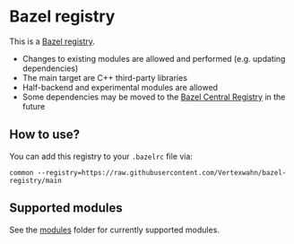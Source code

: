 # Bazel registry

This is a [Bazel registry](https://bazel.build/external/registry).

- Changes to existing modules are allowed and performed (e.g. updating dependencies)
- The main target are C++ third-party libraries
- Half-backend and experimental modules are allowed
- Some dependencies may be moved to the [Bazel Central Registry](https://registry.bazel.build/) in the future

## How to use?

You can add this registry to your `.bazelrc` file via:

```
common --registry=https://raw.githubusercontent.com/Vertexwahn/bazel-registry/main
```

## Supported modules

See the [modules](/modules/) folder for currently supported modules.

